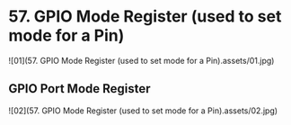 # 57. GPIO Mode Register (used to set mode for a Pin)



![01](57. GPIO Mode Register (used to set mode for a Pin).assets/01.jpg)

## GPIO Port Mode Register

![02](57. GPIO Mode Register (used to set mode for a Pin).assets/02.jpg)